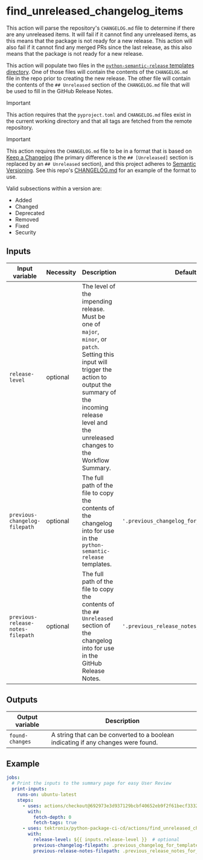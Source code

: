 # find_unreleased_changelog_items

This action will parse the repository's `CHANGELOG.md` file to determine if
there are any unreleased items. It will fail if it cannot find any unreleased
items, as this means that the package is not ready for a new release. This action will also
fail if it cannot find any merged PRs since the last release, as this also means that the
package is not ready for a new release.

This action will populate two files in the
[`python-semantic-release` templates directory](https://python-semantic-release.readthedocs.io/en/latest/configuration.html#config-changelog-template-dir).
One of those files will contain the contents of the `CHANGELOG.md` file in the
repo prior to creating the new release. The other file will contain the
contents of the `## Unreleased` section of the `CHANGELOG.md` file that
will be used to fill in the GitHub Release Notes.

> [!IMPORTANT]
> This action requires that the `pyproject.toml` and `CHANGELOG.md` files exist in the
> current working directory and that all tags are fetched from the remote repository.

> [!IMPORTANT]
> This action requires the `CHANGELOG.md` file to be in a format that is based on
> [Keep a Changelog](https://keepachangelog.com)
> (the primary difference is the `## [Unreleased]` section is replaced by an `## Unreleased` section),
> and this project adheres to [Semantic Versioning](https://semver.org). See this repo's
> [CHANGELOG.md](../../CHANGELOG.md) for an example of the format to use.
>
> Valid subsections within a version are:
>
> - Added
> - Changed
> - Deprecated
> - Removed
> - Fixed
> - Security

## Inputs

| Input variable                    | Necessity | Description                                                                                                                                                                                                                         | Default                                     |
| --------------------------------- | --------- | ----------------------------------------------------------------------------------------------------------------------------------------------------------------------------------------------------------------------------------- | ------------------------------------------- |
| `release-level`                   | optional  | The level of the impending release. Must be one of `major`, `minor`, or `patch`. Setting this input will trigger the action to output the summary of the incoming release level and the unreleased changes to the Workflow Summary. |                                             |
| `previous-changelog-filepath`     | optional  | The full path of the file to copy the contents of the changelog into for use in the `python-semantic-release` templates.                                                                                                            | `'.previous_changelog_for_template.md'`     |
| `previous-release-notes-filepath` | optional  | The full path of the file to copy the contents of the `## Unreleased` section of the changelog into for use in the GitHub Release Notes.                                                                                            | `'.previous_release_notes_for_template.md'` |

## Outputs

| Output variable | Description                                                                       |
| --------------- | --------------------------------------------------------------------------------- |
| `found-changes` | A string that can be converted to a boolean indicating if any changes were found. |

## Example

```yaml
jobs:
  # Print the inputs to the summary page for easy User Review
  print-inputs:
    runs-on: ubuntu-latest
    steps:
      - uses: actions/checkout@692973e3d937129bcbf40652eb9f2f61becf3332
        with:
          fetch-depth: 0
          fetch-tags: true
      - uses: tektronix/python-package-ci-cd/actions/find_unreleased_changelog_items@v1.6.0
        with:
          release-level: ${{ inputs.release-level }}  # optional
          previous-changelog-filepath: .previous_changelog_for_template.md  # optional
          previous-release-notes-filepath: .previous_release_notes_for_template.md  # optional
```
